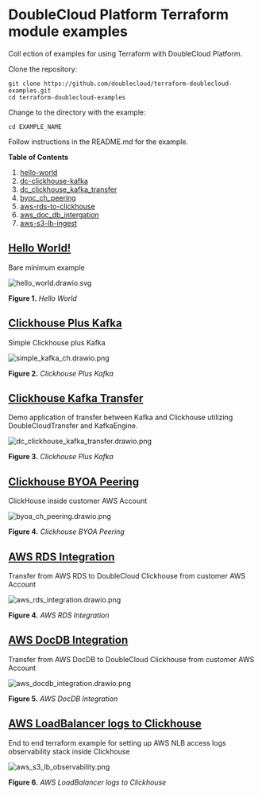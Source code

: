 DoubleCloud Platform Terraform module examples
=====

Coll
ection of examples for using Terraform with DoubleCloud Platform.

Clone the repository:

```
git clone https://github.com/doublecloud/terraform-doublecloud-examples.git
cd terraform-doublecloud-examples
```

Change to the directory with the example:

```
cd EXAMPLE_NAME
```

Follow instructions in the README.md for the example.

__Table of Contents__

1. [hello-world](#hello-world)
1. [dc-clickhouse-kafka](#dc-clickhouse-kafka)
1. [dc_clickhouse_kafka_transfer](#dc_clickhouse_kafka_transfer)
1. [byoc_ch_peering](#byoc_ch_peering)
1. [aws-rds-to-clickhouse](#aws-rds-to-clickhouse)
1. [aws_doc_db_intergation](#aws_doc_db_intergation)
1. [aws-s3-lb-ingest](#aws-s3-lb-ingest)

## [Hello World!](https://github.com/doublecloud/terraform-doublecloud-examples/tree/main/hello-world)

Bare minimum example

![hello_world.drawio.svg](./assets/hello_world.drawio.svg)

**Figure 1.** *Hello World*

## [Clickhouse Plus Kafka](https://github.com/doublecloud/terraform-doublecloud-examples/tree/main/dc-clickhouse-kafka)

Simple Clickhouse plus Kafka

![simple_kafka_ch.drawio.png](./assets/simple_kafka_ch.drawio.png)

**Figure 2.** *Clickhouse Plus Kafka*

## [Clickhouse Kafka Transfer](https://github.com/doublecloud/terraform-doublecloud-examples/tree/main/dc_clickhouse_kafka_transfer)

Demo application of transfer between Kafka and Clickhouse utilizing DoubleCloudTransfer and KafkaEngine.

![dc_clickhouse_kafka_transfer.drawio.png](./assets/dc_clickhouse_kafka_transfer.drawio.png)

**Figure 3.** *Clickhouse Plus Kafka*

## [Clickhouse BYOA Peering](https://github.com/doublecloud/terraform-doublecloud-examples/tree/main/dc_clickhouse_kafka_transfer)

ClickHouse inside customer AWS Account

![byoa_ch_peering.drawio.png](./assets/byoa_ch_peering.drawio.png)

**Figure 4.** *Clickhouse BYOA Peering*

## [AWS RDS Integration](https://github.com/doublecloud/terraform-doublecloud-examples/tree/main/aws_rds_integration)

Transfer from AWS RDS to DoubleCloud Clickhouse from customer AWS Account

![aws_rds_integration.drawio.png](./assets/aws_rds_integration.drawio.png)

**Figure 4.** *AWS RDS Integration*

## [AWS DocDB Integration](https://github.com/doublecloud/terraform-doublecloud-examples/tree/main/aws_docdb_integration)

Transfer from AWS DocDB to DoubleCloud Clickhouse from customer AWS Account

![aws_docdb_integration.drawio.png](./assets/aws_docdb_integration.drawio.png)

**Figure 5.** *AWS DocDB Integration*

## [AWS LoadBalancer logs to Clickhouse](https://github.com/doublecloud/terraform-doublecloud-examples/tree/main/aws_docdb_integration)

End to end terraform example for setting up AWS NLB access logs observability stack inside Clickhouse

![aws_s3_lb_observability.png](./assets/aws_s3_lb_observability.png)

**Figure 6.** *AWS LoadBalancer logs to Clickhouse*



